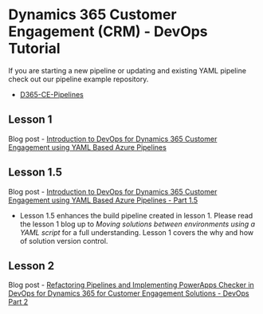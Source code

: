 # Dynamics 365 Customer Engagement (CRM) - DevOps Tutorial

If you are starting a new pipeline or updating and existing YAML pipeline check out our pipeline example repository. 
 - [D365-CE-Pipelines](https://github.com/microsoft-d365-ce-pfe-devops/D365-CE-Pipelines)

## Lesson 1
Blog post - [Introduction to DevOps for Dynamics 365 Customer Engagement using YAML Based Azure Pipelines](https://blogs.msdn.microsoft.com/crminthefield/2019/02/27/introduction-to-devops-for-dynamics-365-customer-engagement-using-yaml-based-azure-pipelines/)

## Lesson 1.5
Blog post - [Introduction to DevOps for Dynamics 365 Customer Engagement using YAML Based Azure Pipelines - Part 1.5](https://community.dynamics.com/crm/b/crminthefield/archive/2019/05/09/introduction-to-devops-for-dynamics-365-customer-engagement-using-yaml-based-azure-pipelines-part-1-5)
* Lesson 1.5 enhances the build pipeline created in lesson 1. Please read the lesson 1 blog up to *Moving solutions between environments using a YAML script* for a full understanding. Lesson 1 covers the why and how of solution version control.

## Lesson 2
Blog post - [Refactoring Pipelines and Implementing PowerApps Checker in DevOps for Dynamics 365 for Customer Engagement Solutions - DevOps Part 2](https://community.dynamics.com/crm/b/crminthefield/posts/modularizing-pipelines-and-implementing-powerapps-checker-in-devops-for-dynamics-365-for-customer-engagement-solutions---devops-part-2)
 
